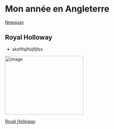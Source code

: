 # Mon année en Angleterre

[Newquay](test_folder/Newquay.md)

## Royal Holloway 

- sksfifsjifsijfijfss

<img width="259" height="194" alt="image" src="https://github.com/user-attachments/assets/6f198290-d0c3-4c00-9b79-c7eeab8ff12c" />

[Royal Holloway](https://www.royalholloway.ac.uk/)
